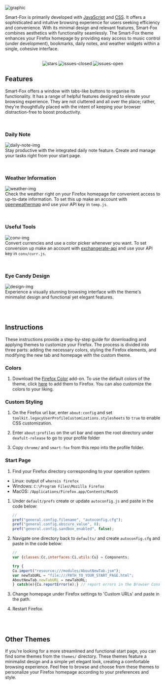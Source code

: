 ![graphic](https://github.com/ycatsh/smart-fox/assets/91330011/8872af68-711f-480b-9b7e-2304402c0c42)
<br>

Smart-Fox is primarily developed with [JavaScript](https://en.wikipedia.org/wiki/JavaScript) and [CSS](https://developer.mozilla.org/en-US/docs/Web/CSS). It offers a sophisticated and intuitive browsing experience for users seeking efficiency and convenience. With its minimal design and relevant features, Smart-Fox combines aesthetics with functionality seamlessly. The Smart-Fox theme enhances your Firefox homepage by providing easy access to music control (under development), bookmarks, daily notes, and weather widgets within a single, cohesive interface.
<br>
<br>
<div align="center">
    
![stars](https://img.shields.io/github/stars/ycatsh/smart-fox?&color=3b3d3f&labelColor=1d1e1f&style=for-the-badge)
![issues-closed](https://img.shields.io/github/issues-closed/ycatsh/smart-fox?color=3b3d3f&labelColor=1d1e1f&style=for-the-badge)
![issues-open](https://img.shields.io/github/issues/ycatsh/smart-fox?color=3b3d3f&labelColor=1d1e1f&style=for-the-badge)
    
</div>

## Features
Smart-Fox offers a window with tabs-like buttons to organise its functionality. It has a range of helpful features designed to elevate your browsing experience. They are not cluttered and all over the place; rather, they're thoughtfully placed with the intent of keeping your browser distraction-free to boost productivity. 

<br>

### Daily Note
![daily-note-img](https://github.com/ycatsh/smart-fox/assets/91330011/ea1bdc95-0610-4ace-8346-61da62f731af)
<br>
Stay productive with the integrated daily note feature. Create and manage your tasks right from your start page.

<br>

### Weather Information 
![weather-img](https://github.com/ycatsh/smart-fox/assets/91330011/ea79e926-826a-4cc7-886b-c37ccb13270e)
<br>
Check the weather right on your Firefox homepage for convenient access to up-to-date information. To set this up make an account with [openweathermap](https://openweathermap.org/) and use your API key in `temp.js`.

<br>

### Useful Tools 
![conv-img](https://github.com/ycatsh/smart-fox/assets/91330011/2d13794d-0a99-424f-992b-21cd3f8289c2)
<br>
Convert currencies and use a color picker whenever you want. To set conversion up make an account with [exchangerate-api](https://app.exchangerate-api.com/) and use your API key in `conv/curr.js`.

<br>

### Eye Candy Design 
![design-img](https://github.com/ycatsh/smart-fox/assets/91330011/313c79f4-edc3-4cc5-8ca7-8fc57e52697a)
<br>
Experience a visually stunning browsing interface with the theme's minimalist design and functional yet elegant features.

<br>
<br>

## Instructions   
These instructions provide a step-by-step guide for downloading and applying themes to customize your Firefox. The process is divided into three parts: adding the necessary colors, styling the Firefox elements, and modifying the new tab and homepage with the custom theme.

### Colors

1. Download the [Firefox Color](https://addons.mozilla.org/en-US/firefox/addon/firefox-color/) add-on. To use the default colors of the theme, click [here](https://color.firefox.com/?theme=XQAAAAKEAwAAAAAAAABBKYhm849SCicxcUUSqiuG_ebZUZXOFqqYn_O4akhBDGiaWd0FjBOq31N1Flo2QaWxtQ6soXvQmPL_Upd3YVaTP-QTAEKfKo8_hUfLueZP0k-rmfVo_jfFNFb9HyVOXU-NXjQTv-zSu7Kg9-Tq4byjMV_kXKgDR38tZi2Sj_zhU8Yx8VVEDTHPt_Hrq_c76cKBmBJ7cdswAG8dWDtuxHy-h8_3x4rFOA9xicLWh1BQYBcy6btytJVQesYC7-wijAstUFJCME_7oZf8zWtJwxFNeZWnIlN0udLKf9nEhZ8dGv2LxOyfB9o6IxUESTxlqTIxJd6KXPKluMOGt7dQEEFyS5cdLcpkX0tJ0783fdze03GDAFjNR4SgEdnTOyL2G7UFsfP7SQmn35SPgaMXALaNe85AqRcMUx1yZ2OW8sLmiCDaoXA9kWgKSBae2ugq6SbaAT2Zft0--OQgTJtn8Y9Vonp3a7JRa-8kQBDrF880_ff6Cg) to add them to Firefox. You can also customize the colors to your liking. 

### Custom Styling

1. On the Firefox url bar, enter `about:config` and set `toolkit.legacyUserProfileCustomizations.stylesheets` to `true` to enable CSS customization. 

2. Enter `about:profiles` on the url bar and open the root directory under `deafult-release` to go to your profile folder 
   
3. Copy `chrome/` and `smart-fox` from this repo into the profile folder.

### Start Page

1. Find your Firefox directory corresponding to your operation system:
- Linux: output of `whereis firefox`
- Windows: `C:\Program Files\Mozilla Firefox`
- MacOS: `/Applications/Firefox.app/Contents/MacOS`
   
1. Under `default/prefs` create or update `autoconfig.js` and paste in the code below:
    ```javascript
    //
    pref("general.config.filename", "autoconfig.cfg");
    pref("general.config.obscure_value", 0);
    pref("general.config.sandbox_enabled", false); 
    ```

2. Navigate one directory back to `defaults/` and create `autoconfig.cfg` and paste in the code below:
    ```javascript
    //  
    var {classes:Cc,interfaces:Ci,utils:Cu} = Components;  
    
    try {  
    Cu.import("resource:///modules/AboutNewTab.jsm");  
    var newTabURL = "file:///PATH_TO_YOUR_START_PAGE.html";  
    AboutNewTab.newTabURL = newTabURL;  
    } catch(e){Cu.reportError(e);} // report errors in the Browser Console  
    ```

3. Change homepage under Firefox settings to 'Custom URLs' and paste in the path. 

4. Restart Firefox. 

<br>
<br>

## Other Themes 
If you're looking for a more streamlined and functional start page, you can find some themes from the `themes/` directory. These themes feature a minimalist design and a simple yet elegant look, creating a comfortable browsing experience. Feel free to browse and choose from these themes to personalize your Firefox homepage according to your preferences and style.
